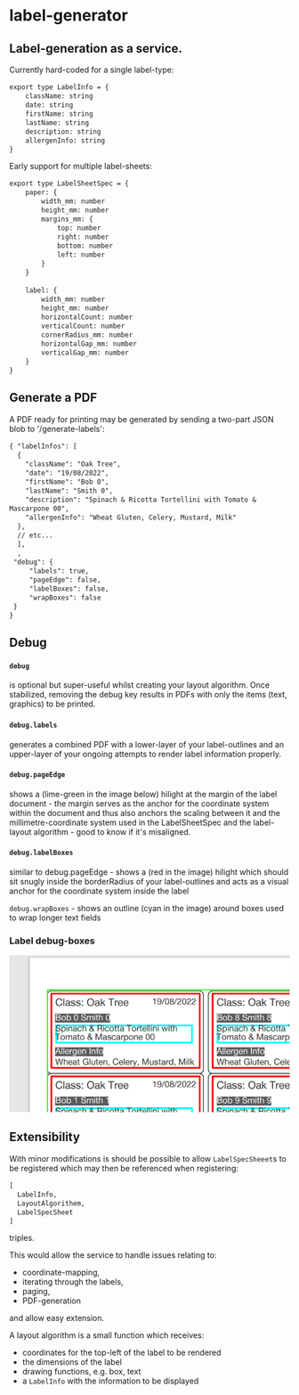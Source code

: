 # label-generator

## Label-generation as a service.

Currently hard-coded for a single label-type:

```
export type LabelInfo = {
    className: string
    date: string
    firstName: string
    lastName: string
    description: string
    allergenInfo: string
}
```

Early support for multiple label-sheets:

```
export type LabelSheetSpec = {
    paper: {
        width_mm: number
        height_mm: number
        margins_mm: {
            top: number
            right: number
            bottom: number
            left: number
        }
    }

    label: {
        width_mm: number
        height_mm: number
        horizontalCount: number
        verticalCount: number
        cornerRadius_mm: number
        horizontalGap_mm: number
        verticalGap_mm: number
    }
}
```

## Generate a PDF

A PDF ready for printing may be generated by sending a two-part JSON blob to '/generate-labels':

```
{ "labelInfos": [
  {
    "className": "Oak Tree",
    "date": "19/08/2022",
    "firstName": "Bob 0",
    "lastName": "Smith 0",
    "description": "Spinach & Ricotta Tortellini with Tomato & Mascarpone 00",
    "allergenInfo": "Wheat Gluten, Celery, Mustard, Milk"
  },
  // etc...
  ],
  ,
 "debug": {
	 "labels": true,
	 "pageEdge": false,
	 "labelBoxes": false,
	 "wrapBoxes": false
 }
}
```

## Debug

#### `debug`

is optional but super-useful whilst creating your layout algorithm. Once stabilized, removing the debug key results in PDFs with only the items (text, graphics) to be printed.

#### `debug.labels`

generates a combined PDF with a lower-layer of your label-outlines and an upper-layer of your ongoing attempts to render label information properly.

#### `debug.pageEdge`

shows a (lime-green in the image below) hilight at the margin of the label document - the margin serves as the anchor for the coordinate system within the document and thus also anchors the scaling between it and the millimetre-coordinate system used in the LabelSheetSpec and the label-layout algorithm - good to know if it's misaligned.

#### `debug.labelBoxes`

similar to debug.pageEdge - shows a (red in the image) hilight which should sit snugly inside the borderRadius of your label-outlines and acts as a visual anchor for the coordinate system inside the label

`debug.wrapBoxes` - shows an outline (cyan in the image) around boxes used to wrap longer text fields

### Label debug-boxes

![label debux-boxes](./docs/label-debug-boxes.png)

## Extensibility

With minor modifications is should be possible to allow `LabelSpecSheeet`s to be registered which may then be referenced when registering:

```
[
  LabelInfo,
  LayoutAlgorithem,
  LabelSpecSheet
]
```

triples.

This would allow the service to handle issues relating to:

-   coordinate-mapping,
-   iterating through the labels,
-   paging,
-   PDF-generation

and allow easy extension.

A layout algorithm is a small function which receives:

-   coordinates for the top-left of the label to be rendered
-   the dimensions of the label
-   drawing functions, e.g. box, text
-   a `LabelInfo` with the information to be displayed
